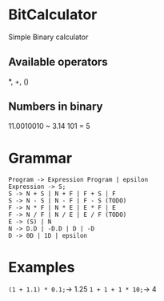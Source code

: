 # BitCalculator

Simple Binary calculator

## Available operators

\*, +, ()

## Numbers in binary

11.0010010 ~ 3.14
101 = 5

# Grammar

```
Program -> Expression Program | epsilon
Expression -> S;
S -> N + S | N + F | F + S | F
S -> N - S | N - F | F - S (TODO)
F -> N * F | N * E | E * F | E
F -> N / F | N / E | E / F (TODO)
E -> (S) | N
N -> D.D | -D.D | D | -D
D -> 0D | 1D | epsilon
```

# Examples

`(1 + 1.1) * 0.1;`-> 1.25
`1 + 1 + 1 * 10;`-> 4
